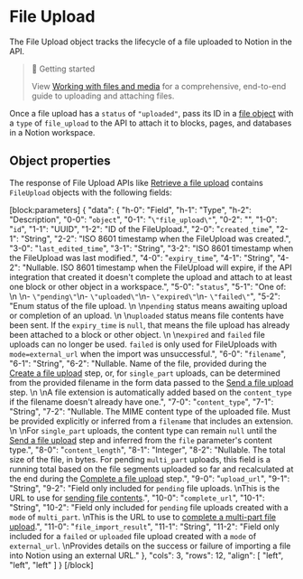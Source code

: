 # File Upload

The File Upload object tracks the lifecycle of a file uploaded to Notion in the API.

> 📘 Getting started
> 
> View [Working with files and media](doc:working-with-files-and-media) for a comprehensive, end-to-end guide to uploading and attaching files.

Once a file upload has a `status` of `"uploaded"`, pass its ID in a [file object](ref:file-object#files-uploaded-in-the-api-type-file_upload) with a `type` of `file_upload` to the API to attach it to blocks, pages, and databases in a Notion workspace.

## Object properties

The response of File Upload APIs like [Retrieve a file upload](ref:retrieve-a-file-upload) contains `FileUpload` objects with the following fields:

[block:parameters]
{
  "data": {
    "h-0": "Field",
    "h-1": "Type",
    "h-2": "Description",
    "0-0": "`object`",
    "0-1": "`\"file_upload\"`",
    "0-2": "",
    "1-0": "`id`",
    "1-1": "UUID",
    "1-2": "ID of the FileUpload.",
    "2-0": "`created_time`",
    "2-1": "String",
    "2-2": "ISO 8601 timestamp when the FileUpload was created.",
    "3-0": "`last_edited_time`",
    "3-1": "String",
    "3-2": "ISO 8601 timestamp when the FileUpload was last modified.",
    "4-0": "`expiry_time`",
    "4-1": "String",
    "4-2": "Nullable. ISO 8601 timestamp when the FileUpload will expire, if the API integration that created it doesn't complete the upload and attach to at least one block or other object in a workspace.",
    "5-0": "`status`",
    "5-1": "One of:  \n  \n- `\"pending\"`\n- `\"uploaded\"`\n- `\"expired\"`\n- `\"failed\"`",
    "5-2": "Enum status of the file upload.  \n  \n`pending` status means awaiting upload or completion of an upload.  \n  \n`uploaded` status means file contents have been sent. If the `expiry_time` is `null`, that means the file upload has already been attached to a block or other object.  \n  \n`expired` and `failed` file uploads can no longer be used. `failed` is only used for FileUploads with `mode=external_url` when the import was unsuccessful.",
    "6-0": "`filename`",
    "6-1": "String",
    "6-2": "Nullable. Name of the file, provided during the [Create a file upload](ref:create-a-file-upload) step, or, for `single_part` uploads, can be determined from the provided filename in the form data passed to the [Send a file upload](ref:send-a-file-upload) step.  \n  \nA file extension is automatically added based on the `content_type` if the filename doesn't already have one.",
    "7-0": "`content_type`",
    "7-1": "String",
    "7-2": "Nullable. The MIME content type of the uploaded file. Must be provided explicitly or inferred from a `filename` that includes an extension.  \n  \nFor `single_part` uploads, the content type can remain `null` until the [Send a file upload](ref:send-a-file-upload) step and inferred from the `file` parameter's content type.",
    "8-0": "`content_length`",
    "8-1": "Integer",
    "8-2": "Nullable. The total size of the file, in bytes. For pending `multi_part` uploads, this field is a running total based on the file segments uploaded so far and recalculated at the end during the [Complete a file upload](ref:complete-a-file-upload) step.",
    "9-0": "`upload_url`",
    "9-1": "String",
    "9-2": "Field only included for `pending` file uploads.  \nThis is the URL to use for [sending file contents](ref:send-a-file-upload).",
    "10-0": "`complete_url`",
    "10-1": "String",
    "10-2": "Field only included for `pending` file uploads created with a `mode` of `multi_part`.  \nThis is the URL to use to [complete a multi-part file upload](ref:complete-a-file-upload).",
    "11-0": "`file_import_result`",
    "11-1": "String",
    "11-2": "Field only included for a `failed` or `uploaded` file upload created with a `mode` of `external_url`.  \nProvides details on the success or failure of importing a file into Notion using an external URL."
  },
  "cols": 3,
  "rows": 12,
  "align": [
    "left",
    "left",
    "left"
  ]
}
[/block]
